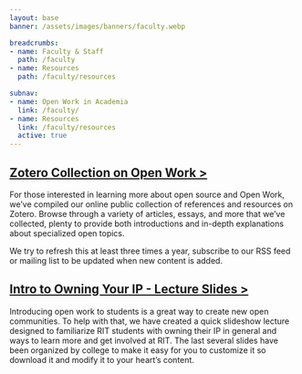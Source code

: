 ```yaml
---
layout: base
banner: /assets/images/banners/faculty.webp

breadcrumbs:
- name: Faculty & Staff
  path: /faculty
- name: Resources
  path: /faculty/resources

subnav:
- name: Open Work in Academia
  link: /faculty/
- name: Resources
  link: /faculty/resources
  active: true
---
```


## [Zotero Collection on Open Work&nbsp;>](https://www.zotero.org/groups/2725709/rit_open_work_resources/library)

For those interested in learning more about open source and Open Work, we’ve compiled our online public collection of references and resources on Zotero. Browse through a variety of articles, essays, and more that we’ve collected, plenty to provide both introductions and in-depth explanations about specialized open topics.

We try to refresh this at least three times a year, subscribe to our RSS feed or mailing list to be updated when new content is added.

## [Intro to Owning Your IP - Lecture Slides&nbsp;>](https://docs.google.com/presentation/d/1CjEuAbjLJ5wOwH3QsXVpRAibrdJ_4Bqa/edit?usp=sharing&ouid=106655582639956727911&rtpof=true&sd=true)

Introducing open work to students is a great way to create new open communities. To help with that, we have created a quick slideshow lecture designed to familiarize RIT students with owning their IP in general and ways to learn more and get involved at RIT.  The last several slides have been organized by college to make it easy for you to customize it so download it and modify it to your heart’s content.
